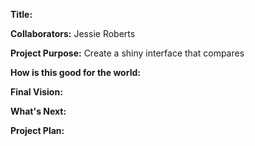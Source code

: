 **Title:** 

**Collaborators:** Jessie Roberts

**Project Purpose:** Create a shiny interface that compares  

**How is this good for the world:**

**Final Vision:** 

**What's Next:**

**Project Plan:**



